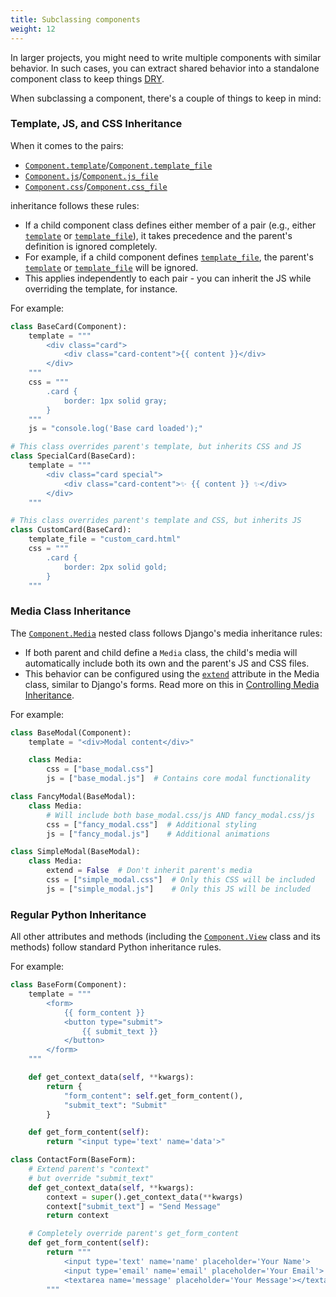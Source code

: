 ```yaml
---
title: Subclassing components
weight: 12
---
```


In larger projects, you might need to write multiple components with similar behavior.
In such cases, you can extract shared behavior into a standalone component class to keep things
[DRY](https://en.wikipedia.org/wiki/Don%27t_repeat_yourself).

When subclassing a component, there's a couple of things to keep in mind:

### Template, JS, and CSS Inheritance

When it comes to the pairs:

- [`Component.template`](../../reference/api.md#django_components.Component.template)/[`Component.template_file`](../../reference/api.md#django_components.Component.template_file)
- [`Component.js`](../../reference/api.md#django_components.Component.js)/[`Component.js_file`](../../reference/api.md#django_components.Component.js_file)
- [`Component.css`](../../reference/api.md#django_components.Component.css)/[`Component.css_file`](../../reference/api.md#django_components.Component.css_file)

inheritance follows these rules:

- If a child component class defines either member of a pair (e.g., either [`template`](../../reference/api.md#django_components.Component.template) or [`template_file`](../../reference/api.md#django_components.Component.template_file)), it takes precedence and the parent's definition is ignored completely.
- For example, if a child component defines [`template_file`](../../reference/api.md#django_components.Component.template_file), the parent's [`template`](../../reference/api.md#django_components.Component.template) or [`template_file`](../../reference/api.md#django_components.Component.template_file) will be ignored.
- This applies independently to each pair - you can inherit the JS while overriding the template, for instance.

For example:

```python
class BaseCard(Component):
    template = """
        <div class="card">
            <div class="card-content">{{ content }}</div>
        </div>
    """
    css = """
        .card {
            border: 1px solid gray;
        }
    """
    js = "console.log('Base card loaded');"

# This class overrides parent's template, but inherits CSS and JS
class SpecialCard(BaseCard):
    template = """
        <div class="card special">
            <div class="card-content">✨ {{ content }} ✨</div>
        </div>
    """

# This class overrides parent's template and CSS, but inherits JS
class CustomCard(BaseCard):
    template_file = "custom_card.html"
    css = """
        .card {
            border: 2px solid gold;
        }
    """
```

### Media Class Inheritance

The [`Component.Media`](../../reference/api.md#django_components.Component.Media) nested class follows Django's media inheritance rules:

- If both parent and child define a `Media` class, the child's media will automatically include both its own and the parent's JS and CSS files.
- This behavior can be configured using the [`extend`](../../reference/api.md#django_components.Component.Media.extend) attribute in the Media class, similar to Django's forms.
  Read more on this in [Controlling Media Inheritance](./defining_js_css_html_files.md#controlling-media-inheritance).

For example:

```python
class BaseModal(Component):
    template = "<div>Modal content</div>"

    class Media:
        css = ["base_modal.css"]
        js = ["base_modal.js"]  # Contains core modal functionality

class FancyModal(BaseModal):
    class Media:
        # Will include both base_modal.css/js AND fancy_modal.css/js
        css = ["fancy_modal.css"]  # Additional styling
        js = ["fancy_modal.js"]    # Additional animations

class SimpleModal(BaseModal):
    class Media:
        extend = False  # Don't inherit parent's media
        css = ["simple_modal.css"]  # Only this CSS will be included
        js = ["simple_modal.js"]    # Only this JS will be included
```

### Regular Python Inheritance

All other attributes and methods (including the [`Component.View`](../../reference/api.md#django_components.ComponentView) class and its methods) follow standard Python inheritance rules.

For example:

```python
class BaseForm(Component):
    template = """
        <form>
            {{ form_content }}
            <button type="submit">
                {{ submit_text }}
            </button>
        </form>
    """

    def get_context_data(self, **kwargs):
        return {
            "form_content": self.get_form_content(),
            "submit_text": "Submit"
        }

    def get_form_content(self):
        return "<input type='text' name='data'>"

class ContactForm(BaseForm):
    # Extend parent's "context"
    # but override "submit_text"
    def get_context_data(self, **kwargs):
        context = super().get_context_data(**kwargs)
        context["submit_text"] = "Send Message"  
        return context

    # Completely override parent's get_form_content
    def get_form_content(self):
        return """
            <input type='text' name='name' placeholder='Your Name'>
            <input type='email' name='email' placeholder='Your Email'>
            <textarea name='message' placeholder='Your Message'></textarea>
        """
```
